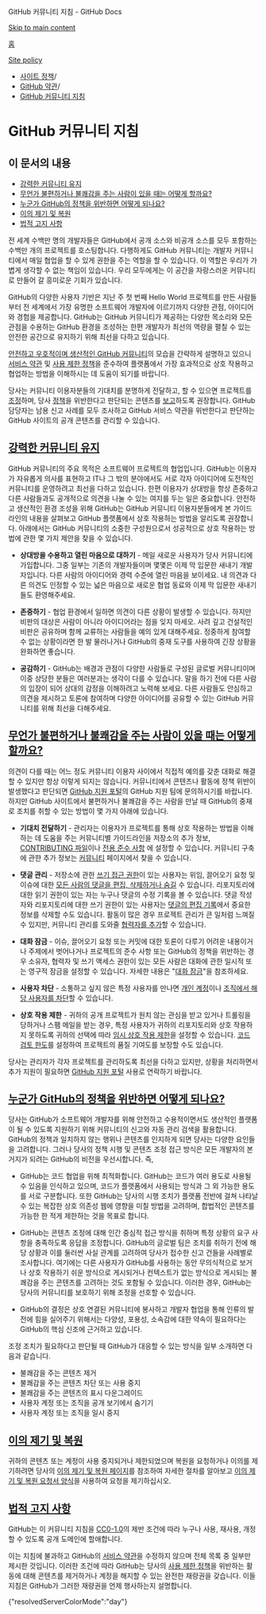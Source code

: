 GitHub 커뮤니티 지침 - GitHub Docs

[Skip to main content](#main-content)

[홈](/ko)

[Site policy](/ko/site-policy)

* [사이트 정책](/ko/site-policy)/
* [GitHub 약관](/ko/site-policy/github-terms)/
* [GitHub 커뮤니티 지침](/ko/site-policy/github-terms/github-community-guidelines)

GitHub 커뮤니티 지침
==========

이 문서의 내용
----------

* [강력한 커뮤니티 유지](#maintaining-a-strong-community)
* [무언가 불편하거나 불쾌감을 주는 사람이 있을 때는 어떻게 할까요?](#what-if-something-or-someone-offends-you)
* [누군가 GitHub의 정책을 위반하면 어떻게 되나요?](#what-happens-if-someone-violates-githubs-policies)
* [이의 제기 및 복원](#appeal-and-reinstatement)
* [법적 고지 사항](#legal-notices)

전 세계 수백만 명의 개발자들은 GitHub에서 공개 소스와 비공개 소스를 모두 포함하는 수백만 개의 프로젝트를 호스팅합니다. 다행하게도 GitHub 커뮤니티는 개발자 커뮤니티에서 매일 협업을 할 수 있게 권한을 주는 역할을 할 수 있습니다. 이 역할은 우리가 가볍게 생각할 수 없는 책임이 있습니다. 우리 모두에게는 이 공간을 자랑스러운 커뮤니티로 만들어 갈 흥미로운 기회가 있습니다.

GitHub의 다양한 사용자 기반은 지난 주 첫 번째 Hello World 프로젝트를 만든 사람들부터 전 세계에서 가장 유명한 소프트웨어 개발자에 이르기까지 다양한 관점, 아이디어와 경험을 제공합니다. GitHub는 GitHub 커뮤니티가 제공하는 다양한 목소리와 모든 관점을 수용하는 GitHub 환경을 조성하는 한편 개발자가 최선의 역량을 펼칠 수 있는 안전한 공간으로 유지하기 위해 최선을 다하고 있습니다.

[안전하고 우호적이며 생산적인 GitHub 커뮤니티](https://opensource.guide/building-community/)의 모습을 간략하게 설명하고 있으니 [서비스 약관](/ko/site-policy/github-terms/github-terms-of-service) 및 [사용 제한 정책](/ko/site-policy/acceptable-use-policies/github-acceptable-use-policies)을 준수하여 플랫폼에서 가장 효과적으로 상호 작용하고 협업하는 방법을 이해하시는 데 도움이 되기를 바랍니다.

당사는 커뮤니티 이용자분들의 기대치를 분명하게 전달하고, 할 수 있으면 프로젝트를 [조정](#what-if-something-or-someone-offends-you)하며, 당사 [정책](/ko/site-policy/github-terms/github-terms-of-service)을 위반한다고 판단되는 콘텐츠를 [보고](https://github.com/contact/report-abuse)하도록 권장합니다. GitHub 담당자는 남용 신고 사례를 모두 조사하고 GitHub 서비스 약관을 위반한다고 판단하는 GitHub 사이트의 공개 콘텐츠를 관리할 수 있습니다.

[강력한 커뮤니티 유지](#maintaining-a-strong-community)
----------

GitHub 커뮤니티의 주요 목적은 소프트웨어 프로젝트의 협업입니다. GitHub는 이용자가 자유롭게 의사를 표현하고 IT나 그 밖의 분야에서도 서로 각자 아이디어에 도전적인 커뮤니티를 운영하려고 최선을 다하고 있습니다. 한편 이용자가 상대방을 항상 존중하고 다른 사람들과도 공개적으로 의견을 나눌 수 있는 여지를 두는 일은 중요합니다. 안전하고 생산적인 환경 조성을 위해 GitHub는 GitHub 커뮤니티 이용자분들에게 본 가이드라인의 내용을 살펴보고 GitHub 플랫폼에서 상호 작용하는 방법을 알리도록 권장합니다. 아래에서는 GitHub 커뮤니티의 소중한 구성원으로서 성공적으로 상호 작용하는 방법에 관한 몇 가지 제안을 찾을 수 있습니다.

* **상대방을 수용하고 열린 마음으로 대하기** - 메일 새로운 사용자가 당사 커뮤니티에 가입합니다. 그중 일부는 기존의 개발자들이며 몇몇은 이제 막 입문한 새내기 개발자입니다. 다른 사람의 아이디어와 경력 수준에 열린 마음을 보이세요. 내 의견과 다른 의견도 인정할 수 있는 넓은 마음으로 새로운 협업 동료와 이제 막 입문한 새내기들도 환영해주세요.

* **존중하기** - 협업 환경에서 일하면 의견이 다른 상황이 발생할 수 있습니다. 하지만 비판의 대상은 사람이 아니라 아이디어라는 점을 잊지 마세오. 사려 깊고 건설적인 비판은 공유하며 함께 교류하는 사람들을 예의 있게 대해주세요. 정중하게 참여할 수 없는 상황이라면 한 발 물러나거나 GitHub의 중재 도구를 사용하여 긴장 상황을 완화하면 좋습니다.

* **공감하기** - GitHub는 배경과 관점이 다양한 사람들로 구성된 글로벌 커뮤니티이며 이중 상당한 분들은 여러분과는 생각이 다를 수 있습니다. 말을 하기 전에 다른 사람의 입장이 되어 상대의 감정을 이해하려고 노력해 보세요. 다른 사람들도 안심하고 의견을 제시하고 토론에 참여하며 다양한 아이디어를 공유할 수 있는 GitHub 커뮤니티를 위해 최선을 다해주세요.

[무언가 불편하거나 불쾌감을 주는 사람이 있을 때는 어떻게 할까요?](#what-if-something-or-someone-offends-you)
----------

의견이 다를 때는 어느 정도 커뮤니티 이용자 사이에서 직접적 예의를 갖춘 대화로 해결할 수 있지만 항상 이렇게 되지는 않습니다. 커뮤니티에서 콘텐츠나 활동에 정책 위반이 발생했다고 판단되면 [GitHub 지원 포털](https://support.github.com/)의 GitHub 지원 팀에 문의하시기를 바랍니다. 하지만 GitHub 사이트에서 불편하거나 불쾌감을 주는 사람을 만날 때 GitHub의 중재로 조치를 취할 수 있는 방법이 몇 가지 아래에 있습니다.

* **기대치 전달하기** - 관리자는 이용자가 프로젝트를 통해 상호 작용하는 방법을 이해하는 데 도움을 주는 커뮤니티별 가이드라인을 저장소의 추가 정보, [CONTRIBUTING 파일](/ko/communities/setting-up-your-project-for-healthy-contributions/setting-guidelines-for-repository-contributors)이나 [전용 준수 사항](/ko/communities/setting-up-your-project-for-healthy-contributions/adding-a-code-of-conduct-to-your-project) 에 설정할 수 있습니다. 커뮤니티 구축에 관한 추가 정보는 [커뮤니티](/ko/communities) 페이지에서 찾을 수 있습니다.

* **댓글 관리** - 저장소에 관한 [쓰기 접근 권한](/ko/organizations/managing-user-access-to-your-organizations-repositories/repository-roles-for-an-organization)이 있는 사용자는 위임, 끌어오기 요청 및 이슈에 대한 [모든 사람의 댓글을 편집, 삭제하거나 숨길](/ko/communities/moderating-comments-and-conversations/managing-disruptive-comments) 수 있습니다. 리포지토리에 대한 읽기 권한이 있는 자는 누구나 댓글의 수정 기록을 볼 수 있습니다. 댓글 작성자와 리포지토리에 대한 쓰기 권한이 있는 사용자는 [댓글의 편집 기록](/ko/communities/moderating-comments-and-conversations/tracking-changes-in-a-comment)에서 중요한 정보를 삭제할 수도 있습니다. 활동이 많은 경우 프로젝트 관리가 큰 일처럼 느껴질 수 있지만, 커뮤니티 관리를 도와줄 [협력자를 추가](/ko/account-and-profile/setting-up-and-managing-your-personal-account-on-github/managing-personal-account-settings/permission-levels-for-a-personal-account-repository#collaborator-access-for-a-repository-owned-by-a-personal-account)할 수 있습니다.

* **대화 잠금** - 이슈, 끌어오기 요청 또는 커밋에 대한 토론이 다루기 어려운 내용이거나 주제에서 벗어나거나 프로젝트의 준수 사항 또는 GitHub의 정책을 위반하는 경우 소유자, 협력자 및 쓰기 액세스 권한이 있는 모든 사람은 대화에 관한 일시적 또는 영구적 잠금을 설정할 수 있습니다. 자세한 내용은 "[대화 잠금](/ko/communities/moderating-comments-and-conversations/locking-conversations)"을 참조하세요.

* **사용자 차단** - 소통하고 싶지 않은 특정 사용자를 만나면 [개인 계정](/ko/communities/maintaining-your-safety-on-github/blocking-a-user-from-your-personal-account)이나 [조직에서 해당 사용자를 차단](/ko/communities/maintaining-your-safety-on-github/blocking-a-user-from-your-organization)할 수 있습니다.

* **상호 작용 제한** - 귀하의 공개 프로젝트가 원치 않는 관심을 받고 있거나 트롤링을 당하거나 스팸 메일을 받는 경우, 특정 사용자가 귀하의 리포지토리와 상호 작용하지 못하도록 귀하의 선택에 따라 [임시 상호 작용 제한](/ko/communities/moderating-comments-and-conversations/limiting-interactions-in-your-repository)을 설정할 수 있습니다. [코드 검토 한도](https://github.blog/2021-11-01-github-keeps-getting-better-for-open-source-maintainers/#preventing-drive-by-pull-request-approvals-and-requested-changes)를 설정하여 프로젝트의 품질 기여도를 보장할 수도 있습니다.

당사는 관리자가 각자 프로젝트를 관리하도록 최선을 다하고 있지만, 상황을 처리하면서 추가 지원이 필요하면 [GitHub 지원 포털](https://support.github.com) 사용로 연락하기 바랍니다.

[누군가 GitHub의 정책을 위반하면 어떻게 되나요?](#what-happens-if-someone-violates-githubs-policies)
----------

당사는 GitHub가 소프트웨어 개발자를 위해 안전하고 수용적이면서도 생산적인 플랫폼이 될 수 있도록 지원하기 위해 커뮤니티의 신고와 자동 관리 검색을 활용합니다. GitHub의 정책과 일치하지 않는 행위나 콘텐츠를 인지하게 되면 당사는 다양한 요인들을 고려합니다. 그러나 당사의 정책 시행 및 콘텐츠 조정 접근 방식은 모든 개발자의 본거지가 되려는 GitHub의 비전을 우선시합니다. 즉,

* GitHub는 코드 협업을 위해 최적화합니다. GitHub는 코드가 여러 용도로 사용될 수 있음을 인식하고 있으며, 코드가 플랫폼에서 사용되는 방식과 그 외 가능한 용도를 서로 구분합니다. 또한 GitHub는 당사의 시행 조치가 플랫폼 전반에 걸쳐 나타날 수 있는 복잡한 상호 의존성 웹에 영향을 미칠 방법을 고려하며, 합법적인 콘텐츠를 가능한 한 적게 제한하는 것을 목표로 합니다.

* GitHub는 콘텐츠 조정에 대해 인간 중심적 접근 방식을 취하며 특정 상황의 요구 사항을 충족하도록 응답을 조정합니다. GitHub의 글로벌 팀은 조치를 취하기 전에 해당 상황과 이를 둘러싼 사실 관계를 고려하여 당사가 접수한 신고 건들을 사례별로 조사합니다. 여기에는 다른 사용자가 GitHub를 사용하는 동안 무의식적으로 보거나 상호 작용하기 쉬운 방식으로 게시되거나 컨텍스트가 없는 방식으로 게시되는 불쾌감을 주는 콘텐츠를 고려하는 것도 포함될 수 있습니다. 이러한 경우, GitHub는 당사의 커뮤니티를 보호하기 위해 조정을 선호할 수 있습니다.

* GitHub의 결정은 상호 연결된 커뮤니티에 봉사하고 개발자 협업을 통해 인류의 발전에 힘을 실어주기 위해서는 다양성, 포용성, 소속감에 대한 약속이 필요하다는 GitHub의 핵심 신조에 근거하고 있습니다.

조정 조치가 필요하다고 판단될 때 GitHub가 대응할 수 있는 방식을 일부 소개하면 다음과 같습니다.

* 불쾌감을 주는 콘텐츠 제거
* 불쾌감을 주는 콘텐츠 차단 또는 사용 중지
* 불쾌감을 주는 콘텐츠의 표시 다운그레이드
* 사용자 계정 또는 조직을 공개 보기에서 숨기기
* 사용자 계정 또는 조직을 일시 중지

[이의 제기 및 복원](#appeal-and-reinstatement)
----------

귀하의 콘텐츠 또는 계정이 사용 중지되거나 제한되었으며 복원을 요청하거나 이의를 제기하려면 당사의 [이의 제기 및 복원 페이지](/ko/site-policy/acceptable-use-policies/github-appeal-and-reinstatement)를 참조하여 자세한 절차를 알아보고 [이의 제기 및 복원 요청서 양식](https://support.github.com/contact/reinstatement)을 사용하여 요청을 제기하십시오.

[법적 고지 사항](#legal-notices)
----------

GitHub는 이 커뮤니티 지침을 [CC0-1.0](https://creativecommons.org/publicdomain/zero/1.0/)의 제반 조건에 따라 누구나 사용, 재사용, 개정할 수 있도록 공개 도메인에 할애합니다.

이는 지침에 불과하고 GitHub의 [서비스 약관](/ko/site-policy/github-terms/github-terms-of-service)을 수정하지 않으며 전체 목록 중 일부만 제시한 것입니다. 이러한 조건에 따라 GitHub는 당사의 [사용 제한 정책](/ko/site-policy/acceptable-use-policies/github-acceptable-use-policies)을 위반하는 활동에 대해 콘텐츠를 제거하거나 계정을 해지할 수 있는 완전한 재량권을 갖습니다. 이들 지침은 GitHub가 그러한 재량권을 언제 행사하는지 설명합니다.

{"resolvedServerColorMode":"day"}
